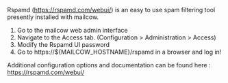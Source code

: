 Rspamd (https://rspamd.com/webui/) is an easy to use spam filtering tool presently installed with mailcow.

1. Go to the mailcow web admin interface
2. Navigate to the Access tab. (Configuration > Administration > Access)
3. Modify the Rspamd UI password
4. Go to https://${MAILCOW_HOSTNAME}/rspamd in a browser and log in!

Additional configuration options and documentation can be found here : https://rspamd.com/webui/
